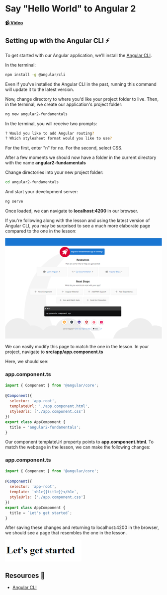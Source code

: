 # Say "Hello World" to Angular 2

**[📹 Video](https://egghead.io/lessons/angular-say-"hello-world"-to-angular-2)**

## Setting up with the Angular CLI ⚡

To get started with our Angular application, we'll install the [Angular CLI](https://cli.angular.io/).


In the terminal:
```bash
npm install -g @angular/cli
```
Even if you've installed the Angular CLI in the past, running this command will update it to the latest version. 

Now, change directory to where you'd like your project folder to live. Then, in the terminal, we create our application's project folder:
```bash
ng new angular2-fundamentals
```
In the terminal, you will receive two prompts:
```bash
? Would you like to add Angular routing?
? Which stylesheet format would you like to use?
```
For the first, enter "n" for no. For the second, select CSS.

After a few moments we should now have a folder in the current directory with the name **angular2-fundamentals**

Change directories into your new project folder:
```bash
cd angular2-fundamentals
```
And start your development server:
```bash
ng serve
```
Once loaded, we can navigate to **localhost:4200** in our browser.

If you're following along with the lesson and using the latest version of Angular CLI, you may be surprised to see a much more elaborate page compared to the one in the lesson:

![Angular CLI Default Application Page](.\images\1.png)

We can easily modify this page to match the one in the lesson. In your project, navigate to **src/app/app.component.ts**

Here, we should see:
### app.component.ts
```js
import { Component } from '@angular/core';

@Component({
  selector: 'app-root',
  templateUrl: './app.component.html',
  styleUrls: ['./app.component.css']
})
export class AppComponent {
  title = 'angular2-fundamentals';
}
```
Our component templateUrl property points to **app.component.html**. To match the webpage in the lesson, we can make the following changes:
### app.component.ts
```js
import { Component } from '@angular/core';

@Component({
  selector: 'app-root',
  template: `<h1>{{title}}</h1>`,
  styleUrls: ['./app.component.css']
})
export class AppComponent {
  title = `Let's get started`;
}
```
After saving these changes and returning to localhost:4200 in the browser, we should see a page that resembles the one in the lesson.

![Lesson 1 Application Page](./images/2.png)

## Resources 📖
- [Angular CLI](https://cli.angular.io/)




